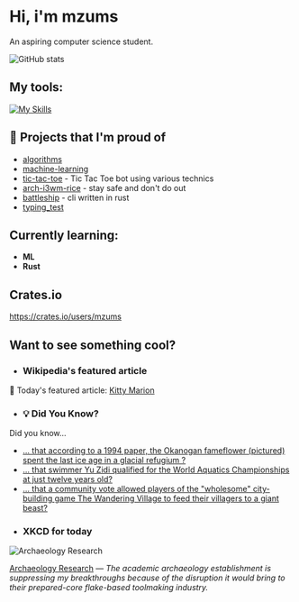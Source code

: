 # Hi, i'm mzums
An aspiring computer science student.  

![GitHub stats](https://github-readme-stats.vercel.app/api?username=mzums&show_icons=true&include_all_commits=true&theme=radical)

## My tools:
  
[![My Skills](https://skillicons.dev/icons?i=rust,python,pytorch,cpp,github,linux,arch,flutter&theme=dark)](https://skillicons.dev)

## 📌 Projects that I'm proud of
<!--PINNED:START-->
- [algorithms](https://github.com/mzums/algorithms)
- [machine-learning](https://github.com/mzums/machine-learning)
- [tic-tac-toe](https://github.com/mzums/tic-tac-toe) - Tic Tac Toe bot using various technics
- [arch-i3wm-rice](https://github.com/mzums/arch-i3wm-rice) - stay safe and don't do out
- [battleship](https://github.com/mzums/battleship) - cli written in rust
- [typing_test](https://github.com/mzums/typing_test)
<!--PINNED:END-->

## Currently learning:
- **ML**
- **Rust**

## Crates.io
https://crates.io/users/mzums

## Want to see something cool?

- ### Wikipedia's featured article
    <!--WIKI:START-->
📖 Today's featured article: [Kitty Marion](https://en.wikipedia.org/wiki/Kitty_Marion)
<!--WIKI:END-->

- ### 💡 Did You Know?
    <!--DYK:START-->
Did you know...
- [... that according to a 1994 paper, the Okanogan fameflower (pictured) spent the last ice age in a glacial refugium ?](https://en.wikipedia.org/wiki/Phemeranthus_sediformis)
- [... that swimmer Yu Zidi qualified for the World Aquatics Championships at just twelve years old?](https://en.wikipedia.org/wiki/Yu_Zidi)
- [... that a community vote allowed players of the "wholesome" city-building game The Wandering Village to feed their villagers to a giant beast?](https://en.wikipedia.org/wiki/The_Wandering_Village)
<!--DYK:END-->

- ### XKCD for today
    <!--XKCD:START-->
![Archaeology Research](https://imgs.xkcd.com/comics/archaeology_research.png)

[Archaeology Research](https://xkcd.com/3129) — *The academic archaeology establishment is suppressing my breakthroughs because of the disruption it would bring to their prepared-core flake-based toolmaking industry.*
<!--XKCD:END-->
